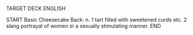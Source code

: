 TARGET DECK
ENGLISH

START
Basic
Cheesecake
Back: n. 1 tart filled with sweetened curds etc. 2 slang portrayal of women in a sexually stimulating manner.
END
